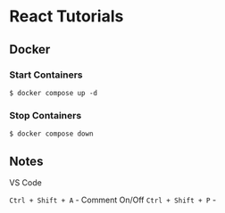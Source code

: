 # React Tutorials

## Docker

### Start Containers

`$ docker compose up -d`

### Stop Containers

`$ docker compose down`

## Notes

VS Code

`Ctrl + Shift + A` - Comment On/Off
`Ctrl + Shift + P` - 